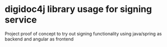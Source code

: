 # digidoc4j library usage for signing service

Project proof of concept to try out signing functionality using java/spring as backend and angular as frontend 
